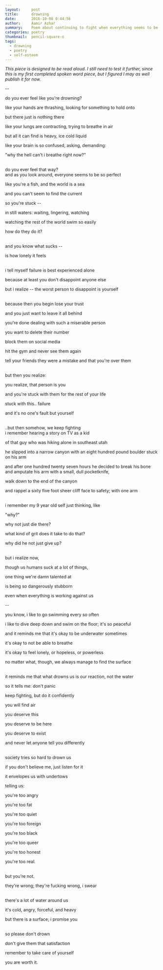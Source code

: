 ```yaml
---
layout:     post
title:      drowning
date:       2016-10-08 0:44:56
author:     Aamir Azhar
summary:    Poem about continuing to fight when everything seems to be going wrong.
categories: poetry
thumbnail:  pencil-square-o
tags:
  - drowning
  - poetry
  - self-esteem
---
```

*This piece is designed to be read aloud. I still need to test it further, since this is my first completed spoken word piece, but I figured I may as well publish it for now.*

--

do you ever feel like you're drowning?

like your hands are thrashing, looking for something to hold onto

but there just is nothing there

like your lungs are contracting, trying to breathe in air

but all it can find is heavy, ice cold liquid

like your brain is so confused, asking, demanding:

"why the hell can't i breathe right now?"

<br>
do you ever feel that way?

<br>
and as you look around, everyone seems to be so perfect

like you're a fish, and the world is a sea

and you can't seem to find the current

so you're stuck --

in still waters: waiting, lingering, watching

watching the rest of the world swim so easily

how do they do it?

<br>
and you know what sucks --

is how lonely it feels

<br>
i tell myself failure is best experienced alone

because at least you don't disappoint anyone else

but i realize -- the worst person to disappoint is yourself

<br>
because then you begin lose your trust

and you just want to leave it all behind

you're done dealing with such a miserable person

you want to delete their number

block them on social media

hit the gym and never see them again

tell your friends they were a mistake and that you're over them

<br>
but then you realize:

you realize, that person is you

and you're stuck with them for the rest of your life

stuck with this.. failure

and it's no one's fault but yourself

<br>
..but then somehow, we keep fighting

<br>
i remember hearing a story on TV as a kid

of that guy who was hiking alone in southeast utah

he slipped into a narrow canyon with an eight hundred pound boulder stuck on his arm

and after one hundred twenty seven hours he decided to break his bone and amputate his arm with a small, dull pocketknife,

walk down to the end of the canyon

and rappel a sixty five foot sheer cliff face to safety; with one arm

<br>
i remember my 9 year old self just thinking, like

"why?"

why not just die there?

what kind of grit does it take to do that?

why did he not just give up?

<br>
but i realize now,

though us humans suck at a lot of things,

one thing we're damn talented at

is being so dangerously stubborn

even when everything is working against us

--

you know, i like to go swimming every so often

i like to dive deep down and swim on the floor; it's so peaceful

and it reminds me that it's okay to be underwater sometimes

it's okay to not be able to breathe

it's okay to feel lonely, or hopeless, or powerless

no matter what, though, we always manage to find the surface

<br>
it reminds me that what drowns us is our reaction, not the water

so it tells me: don't panic

keep fighting, but do it confidently

you will find air

you deserve this

you deserve to be here

you deserve to exist

and never let anyone tell you differently

<br>
society tries so hard to drown us

if you don't believe me, just listen for it

it envelopes us with undertows

telling us:

you're too angry

you're too fat

you're too quiet

you're too foreign

you're too black

you're too queer

you're too honest

you're too real.

<br>
but you're not.

they're wrong; they're fucking wrong, i swear

<br>
there's a lot of water around us

it's cold, angry, forceful, and heavy

but there is a surface; i promise you

<br>
so please don't drown

don't give them that satisfaction

remember to take care of yourself

you are worth it.
